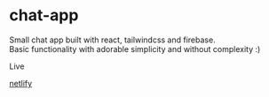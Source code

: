 # chat-app

Small chat app built with react, tailwindcss and firebase.<br/>
Basic functionality with adorable simplicity and without complexity :)

Live

[netlify](https://curious-praline-678fa3.netlify.app/)
